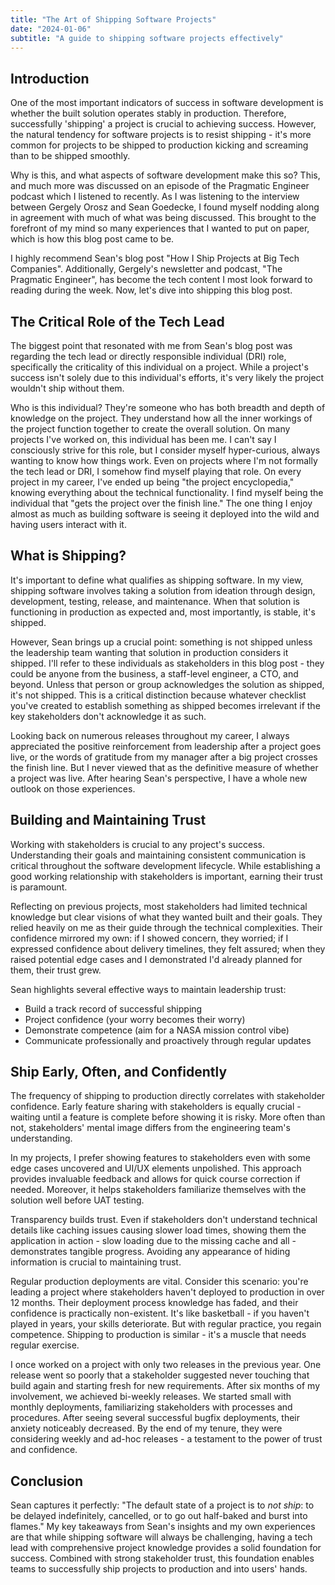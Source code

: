 ```yaml
---
title: "The Art of Shipping Software Projects"
date: "2024-01-06"
subtitle: "A guide to shipping software projects effectively"
---
```

## Introduction

One of the most important indicators of success in software development is whether the built solution operates stably in production. Therefore, successfully 'shipping' a project is crucial to achieving success. However, the natural tendency for software projects is to resist shipping - it's more common for projects to be shipped to production kicking and screaming than to be shipped smoothly.

Why is this, and what aspects of software development make this so? This, and much more was discussed on an episode of the Pragmatic Engineer podcast which I listened to recently. As I was listening to the interview between Gergely Orosz and Sean Goedecke, I found myself nodding along in agreement with much of what was being discussed. This brought to the forefront of my mind so many experiences that I wanted to put on paper, which is how this blog post came to be.

I highly recommend Sean's blog post "How I Ship Projects at Big Tech Companies". Additionally, Gergely's newsletter and podcast, "The Pragmatic Engineer", has become the tech content I most look forward to reading during the week. Now, let's dive into shipping this blog post.
## The Critical Role of the Tech Lead

The biggest point that resonated with me from Sean's blog post was regarding the tech lead or directly responsible individual (DRI) role, specifically the criticality of this individual on a project. While a project's success isn't solely due to this individual's efforts, it's very likely the project wouldn't ship without them.

Who is this individual? They're someone who has both breadth and depth of knowledge on the project. They understand how all the inner workings of the project function together to create the overall solution. On many projects I've worked on, this individual has been me. I can't say I consciously strive for this role, but I consider myself hyper-curious, always wanting to know how things work. Even on projects where I'm not formally the tech lead or DRI, I somehow find myself playing that role. On every project in my career, I've ended up being "the project encyclopedia," knowing everything about the technical functionality. I find myself being the individual that "gets the project over the finish line." The one thing I enjoy almost as much as building software is seeing it deployed into the wild and having users interact with it.
## What is Shipping?

It's important to define what qualifies as shipping software. In my view, shipping software involves taking a solution from ideation through design, development, testing, release, and maintenance. When that solution is functioning in production as expected and, most importantly, is stable, it's shipped.

However, Sean brings up a crucial point: something is not shipped unless the leadership team wanting that solution in production considers it shipped. I'll refer to these individuals as stakeholders in this blog post - they could be anyone from the business, a staff-level engineer, a CTO, and beyond. Unless that person or group acknowledges the solution as shipped, it's not shipped. This is a critical distinction because whatever checklist you've created to establish something as shipped becomes irrelevant if the key stakeholders don't acknowledge it as such.

Looking back on numerous releases throughout my career, I always appreciated the positive reinforcement from leadership after a project goes live, or the words of gratitude from my manager after a big project crosses the finish line. But I never viewed that as the definitive measure of whether a project was live. After hearing Sean's perspective, I have a whole new outlook on those experiences.
## Building and Maintaining Trust

Working with stakeholders is crucial to any project's success. Understanding their goals and maintaining consistent communication is critical throughout the software development lifecycle. While establishing a good working relationship with stakeholders is important, earning their trust is paramount.

Reflecting on previous projects, most stakeholders had limited technical knowledge but clear visions of what they wanted built and their goals. They relied heavily on me as their guide through the technical complexities. Their confidence mirrored my own: if I showed concern, they worried; if I expressed confidence about delivery timelines, they felt assured; when they raised potential edge cases and I demonstrated I'd already planned for them, their trust grew.

Sean highlights several effective ways to maintain leadership trust:

- Build a track record of successful shipping
- Project confidence (your worry becomes their worry)
- Demonstrate competence (aim for a NASA mission control vibe)
- Communicate professionally and proactively through regular updates
## Ship Early, Often, and Confidently

The frequency of shipping to production directly correlates with stakeholder confidence. Early feature sharing with stakeholders is equally crucial - waiting until a feature is complete before showing it is risky. More often than not, stakeholders' mental image differs from the engineering team's understanding.

In my projects, I prefer showing features to stakeholders even with some edge cases uncovered and UI/UX elements unpolished. This approach provides invaluable feedback and allows for quick course correction if needed. Moreover, it helps stakeholders familiarize themselves with the solution well before UAT testing.

Transparency builds trust. Even if stakeholders don't understand technical details like caching issues causing slower load times, showing them the application in action - slow loading due to the missing cache and all - demonstrates tangible progress. Avoiding any appearance of hiding information is crucial to maintaining trust.

Regular production deployments are vital. Consider this scenario: you're leading a project where stakeholders haven't deployed to production in over 12 months. Their deployment process knowledge has faded, and their confidence is practically non-existent. It's like basketball - if you haven't played in years, your skills deteriorate. But with regular practice, you regain competence. Shipping to production is similar - it's a muscle that needs regular exercise.

I once worked on a project with only two releases in the previous year. One release went so poorly that a stakeholder suggested never touching that build again and starting fresh for new requirements. After six months of my involvement, we achieved bi-weekly releases. We started small with monthly deployments, familiarizing stakeholders with processes and procedures. After seeing several successful bugfix deployments, their anxiety noticeably decreased. By the end of my tenure, they were considering weekly and ad-hoc releases - a testament to the power of trust and confidence.
## Conclusion

Sean captures it perfectly: "The default state of a project is to _not ship_: to be delayed indefinitely, cancelled, or to go out half-baked and burst into flames." My key takeaways from Sean's insights and my own experiences are that while shipping software will always be challenging, having a tech lead with comprehensive project knowledge provides a solid foundation for success. Combined with strong stakeholder trust, this foundation enables teams to successfully ship projects to production and into users' hands.